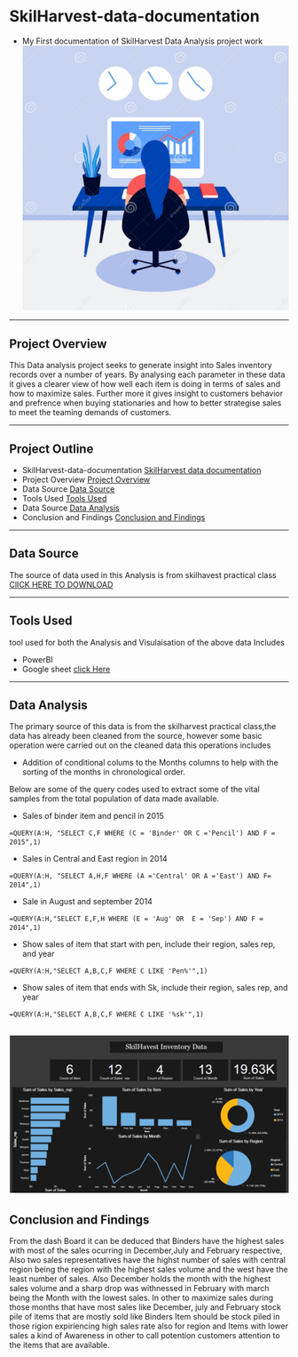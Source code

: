 # **SkilHarvest-data-documentation**
- My First documentation of SkilHarvest Data Analysis project work 
![](analytics.jpg)
---
## Project Overview
This Data analysis project seeks to generate insight into Sales inventory records over a number of years. By analysing each parameter in these data it gives a clearer view of how well each item is doing in terms of sales and how to maximize sales. Further more it gives insight to customers behavior and prefrence when buying stationaries and how to better strategise sales to meet the teaming demands of customers.  

---

## **Project Outline**
- SkilHarvest-data-documentation [SkilHarvest data documentation](#skilharvest-data-documentation)
- Project Overview [Project Overview](#project-overview)
- Data Source [Data Source](#data-source)
- Tools Used  [Tools Used](tools-used)
- Data Source [Data Analysis](#data-analysis)
- Conclusion and Findings [Conclusion and Findings](#conclusion-and-findings)

---

## Data Source 
The source of data used in this Analysis is from skilhavest practical class  [ClICK HERE TO DOWNLOAD](http://tinyurl.com/2hdwhpvm) 
![]()

---
## Tools Used 
 tool used for both the Analysis and Visulaisation of the above data Includes 
- PowerBI
- Google sheet [click Here](http://tinyurl.com/suswph5a)

---

## Data Analysis

The primary source of this data is from the skilharvest practical class,the data has already been cleaned from the source, however some basic operation were carried out on the cleaned data this operations includes 
- Addition of conditional colums to the Months columns to help with the sorting of the months in chronological order. 

Below are some of the query codes used to extract some of the vital samples from the total population of data made available.

- Sales of binder item and pencil in 2015 
```
=QUERY(A:H, "SELECT C,F WHERE (C = 'Binder' OR C ='Pencil') AND F = 2015",1)
```
- Sales in Central and East region in 2014
```
=QUERY(A:H, "SELECT A,H,F WHERE (A ='Central' OR A ='East') AND F= 2014",1) 
```
- Sale  in August and september 2014
```
=QUERY(A:H,"SELECT E,F,H WHERE (E = 'Aug' OR  E = 'Sep') AND F = 2014",1)
```
- Show sales of item that start with pen, include their region, sales rep, and year
```
=QUERY(A:H,"SELECT A,B,C,F WHERE C LIKE 'Pen%'",1)
```
- Show sales of item that ends with Sk, include their region, sales rep, and year
```
=QUERY(A:H,"SELECT A,B,C,F WHERE C LIKE '%sk'",1)
```
![](Stationary_Supply_Dashboard.jpg)
---

## Conclusion and Findings

From the dash Board it can be deduced that Binders have the highest sales with most of the sales ocurring in December,July and February respective, Also two sales representatives have the highst number of sales with central region being the region with the highest sales volume and the west have the least number of sales.
Also December holds the month with the highest sales volume and a sharp drop was withnessed in February with march being the Month with the lowest sales.
In other to maximize sales during those months that have most sales like December, july and February stock pile of items that are mostly sold like Binders Item should be stock piled in those rigion expiriencing high sales rate also for region and Items with lower sales a kind of Awareness in other to call potention customers attention to the items that are available. 
